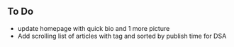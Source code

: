 ## To Do

- update homepage with quick bio and 1 more picture
- Add scrolling list of articles with tag and sorted by publish time for DSA